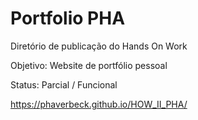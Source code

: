 # Portfolio PHA

Diretório de publicação do Hands On Work

Objetivo: Website de portfólio pessoal

Status: Parcial / Funcional

https://phaverbeck.github.io/HOW_II_PHA/
